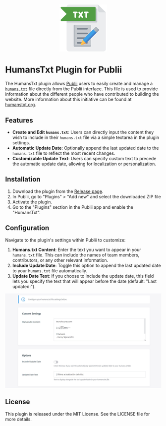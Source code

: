 <div align="center">
  <img src="https://raw.githubusercontent.com/htejera/publii-humans-txt-plugin/d5ecbe4aaddac08029d92b2a9050df534a42387a/thumbnail.svg" width= "30%" height="30%" alt="Plugin for Publii">
</div>

# HumansTxt Plugin for Publii

The HumansTxt plugin allows [Publii](https://getpublii.com) users to easily create and manage a [`humans.txt`](https://github.com/htejera/awesome-humans.txt) file directly from the Publii interface. This file is used to provide information about the different people who have contributed to building the website. More information about this initiative can be found at [humanstxt.org](http://humanstxt.org/).

## Features

- **Create and Edit `humans.txt`**: Users can directly input the content they wish to include in their `humans.txt` file via a simple textarea in the plugin settings.
- **Automatic Update Date**: Optionally append the last updated date to the `humans.txt` file to reflect the most recent changes.
- **Customizable Update Text**: Users can specify custom text to precede the automatic update date, allowing for localization or personalization.

## Installation

1. Download the plugin from the [Release page](#).
2. In Publii, go to "Plugins" > "Add new" and select the downloaded ZIP file
3. Activate the plugin.
4. Go to the "Plugins" section in the Publii app and enable the "HumansTxt".

## Configuration

Navigate to the plugin's settings within Publii to customize:

1. **Humans.txt Content**: Enter the text you want to appear in your `humans.txt` file. This can include the names of team members, contributors, or any other relevant information.
2. **Include Update Date**: Toggle this option to append the last updated date to your `humans.txt` file automatically.
3. **Update Date Text**: If you choose to include the update date, this field lets you specify the text that will appear before the date (default: "Last updated:").

  ![HumansTxt Plugin Configuration](https://github.com/htejera/publii-humans-txt-plugin/blob/main/configuration.jpg?raw=true)

## License

This plugin is released under the MIT License. See the LICENSE file for more details.
